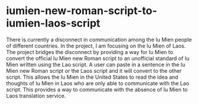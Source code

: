 # iumien-new-roman-script-to-iumien-laos-script

There is currently a disconnect in communication among the Iu Mien people of different countries. In the project, I am focusing on the Iu Mien of Laos. The project bridges the disconnect by providing a way for Iu Mien to convert the official Iu Mien new Roman script to an unofficial standard of Iu Mien written using the Lao script. A user can paste in a sentence in the Iu Mien new Roman script or the Laos script and it will convert to the other script. This allows the Iu Mien in the United States to read the idea and thoughts of Iu Mien in Laos who are only able to communicate with the Lao script. This provides a way to communicate with the absence of Iu Mien to Laos translation service.
